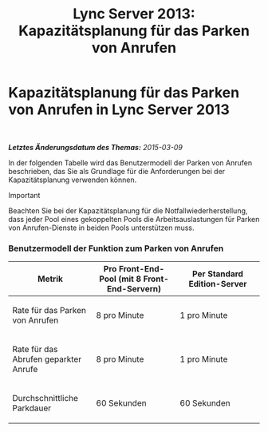 ﻿---
title: 'Lync Server 2013: Kapazitätsplanung für das Parken von Anrufen'
TOCTitle: Kapazitätsplanung für das Parken von Anrufen
ms:assetid: 75520310-760a-4b1b-bcc1-4d724d13f87a
ms:mtpsurl: https://technet.microsoft.com/de-de/library/Gg416493(v=OCS.15)
ms:contentKeyID: 49294424
ms.date: 05/19/2016
mtps_version: v=OCS.15
ms.translationtype: HT
---

# Kapazitätsplanung für das Parken von Anrufen in Lync Server 2013

 

_**Letztes Änderungsdatum des Themas:** 2015-03-09_

In der folgenden Tabelle wird das Benutzermodell der Parken von Anrufen beschrieben, das Sie als Grundlage für die Anforderungen bei der Kapazitätsplanung verwenden können.


> [!IMPORTANT]
> Beachten Sie bei der Kapazitätsplanung für die Notfallwiederherstellung, dass jeder Pool eines gekoppelten Pools die Arbeitsauslastungen für Parken von Anrufen-Dienste in beiden Pools unterstützen muss.



### Benutzermodell der Funktion zum Parken von Anrufen

<table>
<colgroup>
<col style="width: 33%" />
<col style="width: 33%" />
<col style="width: 33%" />
</colgroup>
<thead>
<tr class="header">
<th>Metrik</th>
<th>Pro Front-End-Pool (mit 8 Front-End-Servern)</th>
<th>Per Standard Edition-Server</th>
</tr>
</thead>
<tbody>
<tr class="odd">
<td><p>Rate für das Parken von Anrufen</p></td>
<td><p>8 pro Minute</p></td>
<td><p>1 pro Minute</p></td>
</tr>
<tr class="even">
<td><p>Rate für das Abrufen geparkter Anrufe</p></td>
<td><p>8 pro Minute</p></td>
<td><p>1 pro Minute</p></td>
</tr>
<tr class="odd">
<td><p>Durchschnittliche Parkdauer</p></td>
<td><p>60 Sekunden</p></td>
<td><p>60 Sekunden</p></td>
</tr>
</tbody>
</table>


